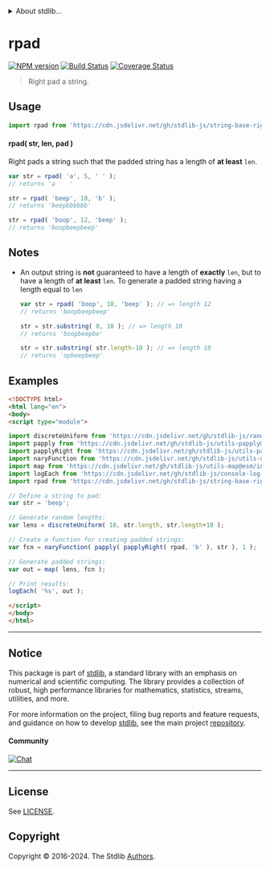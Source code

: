 <!--

@license Apache-2.0

Copyright (c) 2023 The Stdlib Authors.

Licensed under the Apache License, Version 2.0 (the "License");
you may not use this file except in compliance with the License.
You may obtain a copy of the License at

   http://www.apache.org/licenses/LICENSE-2.0

Unless required by applicable law or agreed to in writing, software
distributed under the License is distributed on an "AS IS" BASIS,
WITHOUT WARRANTIES OR CONDITIONS OF ANY KIND, either express or implied.
See the License for the specific language governing permissions and
limitations under the License.

-->


<details>
  <summary>
    About stdlib...
  </summary>
  <p>We believe in a future in which the web is a preferred environment for numerical computation. To help realize this future, we've built stdlib. stdlib is a standard library, with an emphasis on numerical and scientific computation, written in JavaScript (and C) for execution in browsers and in Node.js.</p>
  <p>The library is fully decomposable, being architected in such a way that you can swap out and mix and match APIs and functionality to cater to your exact preferences and use cases.</p>
  <p>When you use stdlib, you can be absolutely certain that you are using the most thorough, rigorous, well-written, studied, documented, tested, measured, and high-quality code out there.</p>
  <p>To join us in bringing numerical computing to the web, get started by checking us out on <a href="https://github.com/stdlib-js/stdlib">GitHub</a>, and please consider <a href="https://opencollective.com/stdlib">financially supporting stdlib</a>. We greatly appreciate your continued support!</p>
</details>

# rpad

[![NPM version][npm-image]][npm-url] [![Build Status][test-image]][test-url] [![Coverage Status][coverage-image]][coverage-url] <!-- [![dependencies][dependencies-image]][dependencies-url] -->

> Right pad a string.



<section class="usage">

## Usage

```javascript
import rpad from 'https://cdn.jsdelivr.net/gh/stdlib-js/string-base-right-pad@v0.2.0-esm/index.mjs';
```

#### rpad( str, len, pad )

Right pads a string such that the padded string has a length of **at least** `len`.

```javascript
var str = rpad( 'a', 5, ' ' );
// returns 'a    '

str = rpad( 'beep', 10, 'b' );
// returns 'beepbbbbbb'

str = rpad( 'boop', 12, 'beep' );
// returns 'boopbeepbeep'
```

</section>

<!-- /.usage -->

<section class="notes">

## Notes

-   An output string is **not** guaranteed to have a length of **exactly** `len`, but to have a length of **at least** `len`. To generate a padded string having a length equal to `len`

    ```javascript
    var str = rpad( 'boop', 10, 'beep' ); // => length 12
    // returns 'boopbeepbeep'

    str = str.substring( 0, 10 ); // => length 10
    // returns 'boopbeepbe'

    str = str.substring( str.length-10 ); // => length 10
    // returns 'opbeepbeep'
    ```

</section>

<!-- /.notes -->

<section class="examples">

## Examples

<!-- eslint no-undef: "error" -->

```html
<!DOCTYPE html>
<html lang="en">
<body>
<script type="module">

import discreteUniform from 'https://cdn.jsdelivr.net/gh/stdlib-js/random-array-discrete-uniform@esm/index.mjs';
import papply from 'https://cdn.jsdelivr.net/gh/stdlib-js/utils-papply@esm/index.mjs';
import papplyRight from 'https://cdn.jsdelivr.net/gh/stdlib-js/utils-papply-right@esm/index.mjs';
import naryFunction from 'https://cdn.jsdelivr.net/gh/stdlib-js/utils-nary-function@esm/index.mjs';
import map from 'https://cdn.jsdelivr.net/gh/stdlib-js/utils-map@esm/index.mjs';
import logEach from 'https://cdn.jsdelivr.net/gh/stdlib-js/console-log-each@esm/index.mjs';
import rpad from 'https://cdn.jsdelivr.net/gh/stdlib-js/string-base-right-pad@v0.2.0-esm/index.mjs';

// Define a string to pad:
var str = 'beep';

// Generate random lengths:
var lens = discreteUniform( 10, str.length, str.length+10 );

// Create a function for creating padded strings:
var fcn = naryFunction( papply( papplyRight( rpad, 'b' ), str ), 1 );

// Generate padded strings:
var out = map( lens, fcn );

// Print results:
logEach( '%s', out );

</script>
</body>
</html>
```

</section>

<!-- /.examples -->

<!-- Section for related `stdlib` packages. Do not manually edit this section, as it is automatically populated. -->

<section class="related">

</section>

<!-- /.related -->

<!-- Section for all links. Make sure to keep an empty line after the `section` element and another before the `/section` close. -->


<section class="main-repo" >

* * *

## Notice

This package is part of [stdlib][stdlib], a standard library with an emphasis on numerical and scientific computing. The library provides a collection of robust, high performance libraries for mathematics, statistics, streams, utilities, and more.

For more information on the project, filing bug reports and feature requests, and guidance on how to develop [stdlib][stdlib], see the main project [repository][stdlib].

#### Community

[![Chat][chat-image]][chat-url]

---

## License

See [LICENSE][stdlib-license].


## Copyright

Copyright &copy; 2016-2024. The Stdlib [Authors][stdlib-authors].

</section>

<!-- /.stdlib -->

<!-- Section for all links. Make sure to keep an empty line after the `section` element and another before the `/section` close. -->

<section class="links">

[npm-image]: http://img.shields.io/npm/v/@stdlib/string-base-right-pad.svg
[npm-url]: https://npmjs.org/package/@stdlib/string-base-right-pad

[test-image]: https://github.com/stdlib-js/string-base-right-pad/actions/workflows/test.yml/badge.svg?branch=v0.2.0
[test-url]: https://github.com/stdlib-js/string-base-right-pad/actions/workflows/test.yml?query=branch:v0.2.0

[coverage-image]: https://img.shields.io/codecov/c/github/stdlib-js/string-base-right-pad/main.svg
[coverage-url]: https://codecov.io/github/stdlib-js/string-base-right-pad?branch=main

<!--

[dependencies-image]: https://img.shields.io/david/stdlib-js/string-base-right-pad.svg
[dependencies-url]: https://david-dm.org/stdlib-js/string-base-right-pad/main

-->

[chat-image]: https://img.shields.io/gitter/room/stdlib-js/stdlib.svg
[chat-url]: https://app.gitter.im/#/room/#stdlib-js_stdlib:gitter.im

[stdlib]: https://github.com/stdlib-js/stdlib

[stdlib-authors]: https://github.com/stdlib-js/stdlib/graphs/contributors

[umd]: https://github.com/umdjs/umd
[es-module]: https://developer.mozilla.org/en-US/docs/Web/JavaScript/Guide/Modules

[deno-url]: https://github.com/stdlib-js/string-base-right-pad/tree/deno
[deno-readme]: https://github.com/stdlib-js/string-base-right-pad/blob/deno/README.md
[umd-url]: https://github.com/stdlib-js/string-base-right-pad/tree/umd
[umd-readme]: https://github.com/stdlib-js/string-base-right-pad/blob/umd/README.md
[esm-url]: https://github.com/stdlib-js/string-base-right-pad/tree/esm
[esm-readme]: https://github.com/stdlib-js/string-base-right-pad/blob/esm/README.md
[branches-url]: https://github.com/stdlib-js/string-base-right-pad/blob/main/branches.md

[stdlib-license]: https://raw.githubusercontent.com/stdlib-js/string-base-right-pad/main/LICENSE

</section>

<!-- /.links -->
